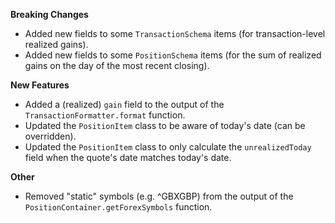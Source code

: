 **Breaking Changes**

* Added new fields to some `TransactionSchema` items (for transaction-level realized gains).
* Added new fields to some `PositionSchema` items (for the sum of realized gains on the day of the most recent closing).

**New Features**

* Added a (realized) `gain` field to the output of the `TransactionFormatter.format` function.
* Updated the `PositionItem` class to be aware of today's date (can be overridden).
* Updated the `PositionItem` class to only calculate the `unrealizedToday` field when the quote's date matches today's date.

**Other**

* Removed "static" symbols (e.g. ^GBXGBP) from the output of the `PositionContainer.getForexSymbols` function.